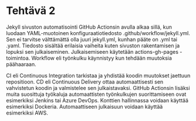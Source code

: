 # Tehtävä 2

Jekyll sivuston automatisointi GitHub Actionsin avulla alkaa sillä, kun luodaan YAML-muotoinen konfiguraatiotiedosto .github/workflow/jekyll.yml. Sen ei tarvitse välttämättä olla juuri jekyll.yml, kunhan pääte on .yml tai .yaml. Tiedosto sisältää erilaisia vaiheita kuten sivuston rakentamisen ja lopuksi sen julkaiseminen. Julkaisemiseen käytetään actions-gh-pages -toimintoa. Workflow eli työnkulku käynnistyy kun tehdään muutoksia päähaaraan.


CI eli Continuous Integration tarkistaa ja yhdistää koodin muutokset jaettuun repositioon. CD eli Continuous Delivery ottaa automaattisesti sen vahvistetun koodin ja valmistelee sen julkaistavaksi. GitHub Actionsin lisäksi muita suosittuja työkaluja automaattisten työnkulkujen suorittamiseen ovat esimerkiksi Jenkins tai Azure DevOps. Konttien hallinnassa voidaan käyttää esimerkiksi Dockeria. Automaattiseen julkaisuun voidaan käyttää esimerkiksi AWS.
